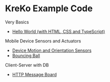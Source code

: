 # KreKo Example Code

Very Basics
- [Hello World (with HTML, CSS and TypeScript)](./hello-world)

Mobile Device Sensors and Actuators
- [Device Motion and Orientation Sensors](./motion-sensors/)
- [Bouncing Ball](./boundcing-ball/)

Client-Server with DB
- [HTTP Message Board](./http-message-board/)
